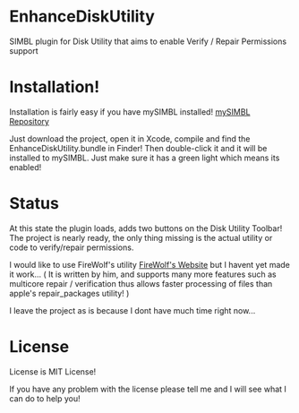 # EnhanceDiskUtility
SIMBL plugin for Disk Utility that aims to enable Verify / Repair Permissions support

# Installation!

Installation is fairly easy if you have mySIMBL installed! [mySIMBL Repository](https://github.com/w0lfschild/mySIMBL)

Just download the project, open it in Xcode, compile and find the EnhanceDiskUtility.bundle in Finder!
Then double-click it and it will be installed to mySIMBL. Just make sure it has a green light which means its enabled!

# Status

At this state the plugin loads, adds two buttons on the Disk Utility Toolbar! The project is nearly ready, the only thing missing is the actual utility or code to verify/repair permissions.

I would like to use FireWolf's utility [FireWolf's Website](https://www.firewolf.science/2016/07/repairpermissions-v3-now-supports-repairing-permissions-on-macos-sierra/)
but I havent yet made it work... ( It is written by him, and supports many more features such as multicore repair / verification thus allows faster processing of files than apple's repair_packages utility! )

I leave the project as is because I dont have much time right now...

# License

License is MIT License!

If you have any problem with the license please tell me and I will see what I can do to help you!
